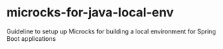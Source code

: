 # microcks-for-java-local-env
Guideline to setup up Microcks for building a local environment for Spring Boot applications
